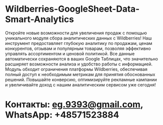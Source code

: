 # Wildberries-GoogleSheet-Data-Smart-Analytics

Откройте новые возможности для увеличения продаж с помощью уникального модуля сбора аналитических данных с Wildberries! Наш инструмент предоставляет глубокую аналитику по продажам, ценам конкурентов, отзывам и популярным товарам, позволяя эффективно управлять ассортиментом и ценовой политикой. Все данные автоматически сохраняются в ваших Google Таблицах, что значительно расширяет возможности анализа и удобство работы с информацией. Модуль обходит ограничения платформы Wildberries, обеспечивая полный доступ к необходимым метрикам для принятия обоснованных решений. Повышайте конверсию, оптимизируйте рекламные кампании и увеличивайте доход с нашим аналитическим сервисом уже сегодня!

# Контакты: eg.9393@gmail.com, WhatsApp: +48571523884
